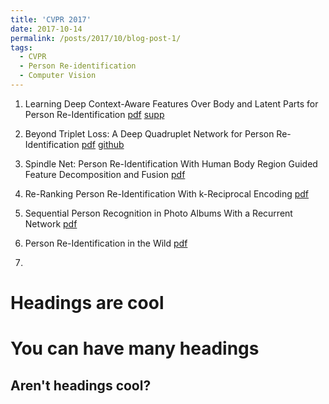```yaml
---
title: 'CVPR 2017'
date: 2017-10-14
permalink: /posts/2017/10/blog-post-1/
tags:
  - CVPR
  - Person Re-identification
  - Computer Vision
---
```


1. Learning Deep Context-Aware Features Over Body and Latent Parts for Person Re-Identification [pdf](http://openaccess.thecvf.com/content_cvpr_2017/papers/Li_Learning_Deep_Context-Aware_CVPR_2017_paper.pdf) [supp](http://openaccess.thecvf.com/content_cvpr_2017/supplemental/Li_Learning_Deep_Context-Aware_2017_CVPR_supplemental.pdf)
2. Beyond Triplet Loss: A Deep Quadruplet Network for Person Re-Identification [pdf](http://openaccess.thecvf.com/content_cvpr_2017/papers/Chen_Beyond_Triplet_Loss_CVPR_2017_paper.pdf) [github](https://github.com/yokattame/SpindleNet)

3. Spindle Net: Person Re-Identification With Human Body Region Guided Feature Decomposition and Fusion [pdf](http://openaccess.thecvf.com/content_cvpr_2017/papers/Zhao_Spindle_Net_Person_CVPR_2017_paper.pdf)

4. Re-Ranking Person Re-Identification With k-Reciprocal Encoding [pdf](http://openaccess.thecvf.com/content_cvpr_2017/papers/Zhong_Re-Ranking_Person_Re-Identification_CVPR_2017_paper.pdf)

5. Sequential Person Recognition in Photo Albums With a Recurrent Network [pdf](http://openaccess.thecvf.com/content_cvpr_2017/papers/Li_Sequential_Person_Recognition_CVPR_2017_paper.pdf)

6. Person Re-Identification in the Wild
[pdf](http://openaccess.thecvf.com/content_cvpr_2017/papers/Zheng_Person_Re-Identification_in_CVPR_2017_paper.pdf)

7.

Headings are cool
======

You can have many headings
======

Aren't headings cool?
------

